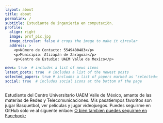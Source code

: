 ```yaml
---
layout: about
title: about
permalink: /
subtitle: Estudiante de ingenieria en computaciòn.
profile:
  align: right
  image: prof_pic.jpg
  image_circular: false # crops the image to make it circular
  address: >
    <p>Número de Contacto: 5549480483</p>
    <p>Municipio: Atizapàn de Zaragoza</p>
    <p>Centro de Estudio: UAEM Valle de Mexico</p>

news: true  # includes a list of news items
latest_posts: true  # includes a list of the newest posts
selected_papers: true # includes a list of papers marked as "selected={true}"
social: true  # includes social icons at the bottom of the page
---
```

Estudiante del Centro Universitario UAEM Valle de México, amante de las materias de Redes y Telecomunicaciones.
Mis pasatiempos favoritos son jugar Basquetbol, ver películas y jugar videojuegos. 
Puedes seguirme en GitHub solo ve al siguente enlace: <a href="https://github.com/lDuncanl">
O bien tambien puedes seguirme en Facebook: <a href="https://www.facebook.com/axel.rodrigezromero/">
